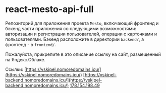 # react-mesto-api-full
Репозиторий для приложения проекта `Mesto`, включающий фронтенд и бэкенд части приложения со следующими возможностями: авторизации и регистрации пользователей, операции с карточками и пользователями. Бэкенд расположите в директории `backend/`, а фронтенд - в `frontend/`. 
  
Пожалуйста, прикрепите в это описание ссылку на сайт, размещенный на Яндекс.Облаке.

Ссылки: 
[https://vskipel.nomoredomains.icu/](https://vskipel.nomoredomains.icu/) 
[https://vskipel-backend.nomoredomains.icu/](https://vskipel-backend.nomoredomains.icu/)
[178.154.198.49](178.154.198.49)
